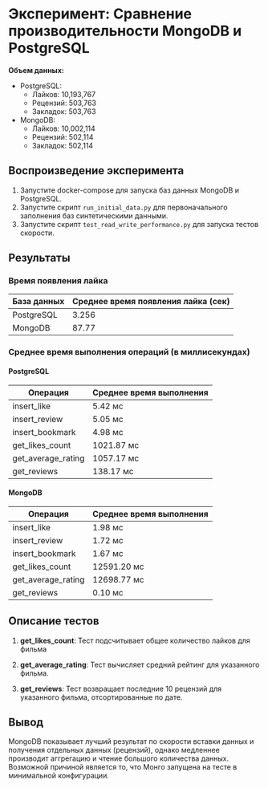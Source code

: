 # Эксперимент: Сравнение производительности MongoDB и PostgreSQL

**Объем данных:**
- PostgreSQL:
  - Лайков: 10,193,767
  - Рецензий: 503,763
  - Закладок: 503,763
- MongoDB:
  - Лайков: 10,002,114
  - Рецензий: 502,114
  - Закладок: 502,114

## Воспроизведение эксперимента

1. Запустите docker-compose для запуска баз данных MongoDB и PostgreSQL.
2. Запустите скрипт `run_initial_data.py` для первоначального заполнения баз синтетическими данными.
3. Запустите скрипт `test_read_write_performance.py` для запуска тестов скорости.

## Результаты

### Время появления лайка

| База данных | Среднее время появления лайка (сек) |
|-------------|-------------------------------------|
| PostgreSQL  | 3.256                               |
| MongoDB     | 87.77                               |

### Среднее время выполнения операций (в миллисекундах)

#### PostgreSQL

| Операция           | Среднее время выполнения |
|--------------------|--------------------------|
| insert_like        | 5.42 мс                  |
| insert_review      | 5.05 мс                  |
| insert_bookmark    | 4.98 мс                  |
| get_likes_count    | 1021.87 мс               |
| get_average_rating | 1057.17 мс               |
| get_reviews        | 138.17 мс                |

#### MongoDB

| Операция           | Среднее время выполнения |
|--------------------|--------------------------|
| insert_like        | 1.98 мс                  |
| insert_review      | 1.72 мс                  |
| insert_bookmark    | 1.67 мс                  |
| get_likes_count    | 12591.20 мс              |
| get_average_rating | 12698.77 мс              |
| get_reviews        | 0.10 мс                  |

## Описание тестов

1. **get_likes_count**: Тест подсчитывает общее количество лайков для фильма

2. **get_average_rating**: Тест вычисляет средний рейтинг для указанного фильма.

3. **get_reviews**: Тест возвращает последние 10 рецензий для указанного фильма, отсортированные по дате.

## Вывод

MongoDB показывает лучший результат по скорости вставки данных и получения отдельных данных (рецензий), однако медленнее производит аггрегацию и чтение большого количества данных. Возможной причиной является то, что Монго запущена на тесте в минимальной конфигурации.